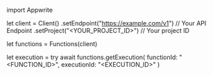 import Appwrite

let client = Client()
    .setEndpoint("https://example.com/v1") // Your API Endpoint
    .setProject("<YOUR_PROJECT_ID>") // Your project ID

let functions = Functions(client)

let execution = try await functions.getExecution(
    functionId: "<FUNCTION_ID>",
    executionId: "<EXECUTION_ID>"
)

